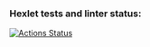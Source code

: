 ### Hexlet tests and linter status:
[![Actions Status](https://github.com/LAMENTIN28/python-project-50/actions/workflows/hexlet-check.yml/badge.svg)](https://github.com/LAMENTIN28/python-project-50/actions)